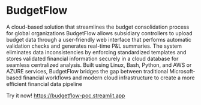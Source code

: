# BudgetFlow
A cloud-based solution that streamlines the budget consolidation process for global organizations
BudgetFlow allows subsidiary controllers to upload budget data through a user-friendly web interface that performs automatic validation checks and generates real-time P&L summaries. The system eliminates data inconsistencies by enforcing standardized templates and stores validated financial information securely in a cloud database for seamless centralized analysis.
Built using Linux, Bash, Python, and AWS or AZURE services, BudgetFlow bridges the gap between traditional Microsoft-based financial workflows and modern cloud infrastructure to create a more efficient financial data pipeline

Try it now! 
https://budgetflow-poc.streamlit.app

